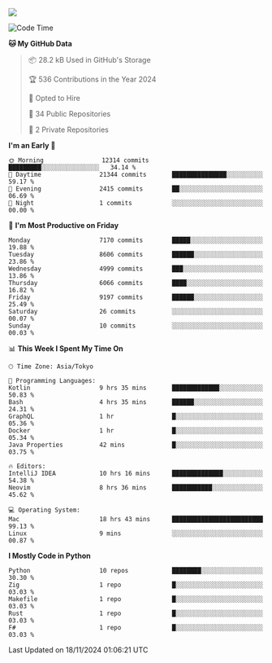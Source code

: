 ![](https://komarev.com/ghpvc/?username=kitagawa-hr)

<!--START_SECTION:waka-->
![Code Time](http://img.shields.io/badge/Code%20Time-1%2C208%20hrs%2037%20mins-blue)

**🐱 My GitHub Data** 

> 📦 28.2 kB Used in GitHub's Storage 
 > 
> 🏆 536 Contributions in the Year 2024
 > 
> 💼 Opted to Hire
 > 
> 📜 34 Public Repositories 
 > 
> 🔑 2 Private Repositories 
 > 
**I'm an Early 🐤** 

```text
🌞 Morning                12314 commits       █████████░░░░░░░░░░░░░░░░   34.14 % 
🌆 Daytime                21344 commits       ███████████████░░░░░░░░░░   59.17 % 
🌃 Evening                2415 commits        ██░░░░░░░░░░░░░░░░░░░░░░░   06.69 % 
🌙 Night                  1 commits           ░░░░░░░░░░░░░░░░░░░░░░░░░   00.00 % 
```
📅 **I'm Most Productive on Friday** 

```text
Monday                   7170 commits        █████░░░░░░░░░░░░░░░░░░░░   19.88 % 
Tuesday                  8606 commits        ██████░░░░░░░░░░░░░░░░░░░   23.86 % 
Wednesday                4999 commits        ███░░░░░░░░░░░░░░░░░░░░░░   13.86 % 
Thursday                 6066 commits        ████░░░░░░░░░░░░░░░░░░░░░   16.82 % 
Friday                   9197 commits        ██████░░░░░░░░░░░░░░░░░░░   25.49 % 
Saturday                 26 commits          ░░░░░░░░░░░░░░░░░░░░░░░░░   00.07 % 
Sunday                   10 commits          ░░░░░░░░░░░░░░░░░░░░░░░░░   00.03 % 
```


📊 **This Week I Spent My Time On** 

```text
🕑︎ Time Zone: Asia/Tokyo

💬 Programming Languages: 
Kotlin                   9 hrs 35 mins       █████████████░░░░░░░░░░░░   50.83 % 
Bash                     4 hrs 35 mins       ██████░░░░░░░░░░░░░░░░░░░   24.31 % 
GraphQL                  1 hr                █░░░░░░░░░░░░░░░░░░░░░░░░   05.36 % 
Docker                   1 hr                █░░░░░░░░░░░░░░░░░░░░░░░░   05.34 % 
Java Properties          42 mins             █░░░░░░░░░░░░░░░░░░░░░░░░   03.75 % 

🔥 Editors: 
IntelliJ IDEA            10 hrs 16 mins      ██████████████░░░░░░░░░░░   54.38 % 
Neovim                   8 hrs 36 mins       ███████████░░░░░░░░░░░░░░   45.62 % 

💻 Operating System: 
Mac                      18 hrs 43 mins      █████████████████████████   99.13 % 
Linux                    9 mins              ░░░░░░░░░░░░░░░░░░░░░░░░░   00.87 % 
```

**I Mostly Code in Python** 

```text
Python                   10 repos            ████████░░░░░░░░░░░░░░░░░   30.30 % 
Zig                      1 repo              █░░░░░░░░░░░░░░░░░░░░░░░░   03.03 % 
Makefile                 1 repo              █░░░░░░░░░░░░░░░░░░░░░░░░   03.03 % 
Rust                     1 repo              █░░░░░░░░░░░░░░░░░░░░░░░░   03.03 % 
F#                       1 repo              █░░░░░░░░░░░░░░░░░░░░░░░░   03.03 % 
```




 Last Updated on 18/11/2024 01:06:21 UTC
<!--END_SECTION:waka-->
